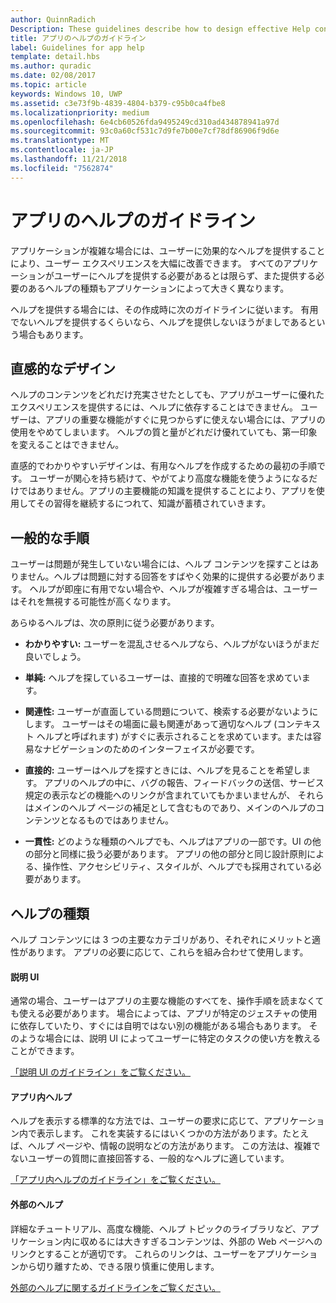 ```yaml
---
author: QuinnRadich
Description: These guidelines describe how to design effective Help content for your app.
title: アプリのヘルプのガイドライン
label: Guidelines for app help
template: detail.hbs
ms.author: quradic
ms.date: 02/08/2017
ms.topic: article
keywords: Windows 10, UWP
ms.assetid: c3e73f9b-4839-4804-b379-c95b0ca4fbe8
ms.localizationpriority: medium
ms.openlocfilehash: 6e4cb60526fda9495249cd310ad434878941a97d
ms.sourcegitcommit: 93c0a60cf531c7d9fe7b00e7cf78df86906f9d6e
ms.translationtype: MT
ms.contentlocale: ja-JP
ms.lasthandoff: 11/21/2018
ms.locfileid: "7562874"
---
```

# <a name="guidelines-for-app-help"></a>アプリのヘルプのガイドライン



アプリケーションが複雑な場合には、ユーザーに効果的なヘルプを提供することにより、ユーザー エクスペリエンスを大幅に改善できます。 すべてのアプリケーションがユーザーにヘルプを提供する必要があるとは限らず、また提供する必要のあるヘルプの種類もアプリケーションによって大きく異なります。

ヘルプを提供する場合には、その作成時に次のガイドラインに従います。 有用でないヘルプを提供するくらいなら、ヘルプを提供しないほうがましであるという場合もあります。

## <a name="intuitive-design"></a>直感的なデザイン

ヘルプのコンテンツをどれだけ充実させたとしても、アプリがユーザーに優れたエクスペリエンスを提供するには、ヘルプに依存することはできません。 ユーザーは、アプリの重要な機能がすぐに見つからずに使えない場合には、アプリの使用をやめてしまいます。 ヘルプの質と量がどれだけ優れていても、第一印象を変えることはできません。

直感的でわかりやすいデザインは、有用なヘルプを作成するための最初の手順です。 ユーザーが関心を持ち続けて、やがてより高度な機能を使うようになるだけではありません。アプリの主要機能の知識を提供することにより、アプリを使用してその習得を継続するにつれて、知識が蓄積されていきます。

## <a name="general-instructions"></a>一般的な手順

ユーザーは問題が発生していない場合には、ヘルプ コンテンツを探すことはありません。ヘルプは問題に対する回答をすばやく効果的に提供する必要があります。 ヘルプが即座に有用でない場合や、ヘルプが複雑すぎる場合は、ユーザーはそれを無視する可能性が高くなります。

あらゆるヘルプは、次の原則に従う必要があります。

-   **わかりやすい:** ユーザーを混乱させるヘルプなら、ヘルプがないほうがまだ良いでしょう。

-   **単純:** ヘルプを探しているユーザーは、直接的で明確な回答を求めています。

-   **関連性:** ユーザーが直面している問題について、検索する必要がないようにします。 ユーザーはその場面に最も関連があって適切なヘルプ (コンテキスト ヘルプと呼ばれます) がすぐに表示されることを求めています。または容易なナビゲーションのためのインターフェイスが必要です。

-   **直接的:** ユーザーはヘルプを探すときには、ヘルプを見ることを希望します。 アプリのヘルプの中に、バグの報告、フィードバックの送信、サービス規定の表示などの機能へのリンクが含まれていてもかまいませんが、 それらはメインのヘルプ ページの補足として含むものであり、メインのヘルプのコンテンツとなるものではありません。

-   **一貫性:** どのような種類のヘルプでも、ヘルプはアプリの一部です。UI の他の部分と同様に扱う必要があります。 アプリの他の部分と同じ設計原則による、操作性、アクセシビリティ、スタイルが、ヘルプでも採用されている必要があります。

## <a name="types-of-help"></a>ヘルプの種類

ヘルプ コンテンツには 3 つの主要なカテゴリがあり、それぞれにメリットと適性があります。 アプリの必要に応じて、これらを組み合わせて使用します。

#### <a name="instructional-ui"></a>説明 UI

通常の場合、ユーザーはアプリの主要な機能のすべてを、操作手順を読まなくても使える必要があります。 場合によっては、アプリが特定のジェスチャの使用に依存していたり、すぐには自明ではない別の機能がある場合もあります。 そのような場合には、説明 UI によってユーザーに特定のタスクの使い方を教えることができます。

[「説明 UI のガイドライン」をご覧ください。](instructional-ui.md)

#### <a name="in-app-help"></a>アプリ内ヘルプ

ヘルプを表示する標準的な方法では、ユーザーの要求に応じて、アプリケーション内で表示します。 これを実装するにはいくつかの方法があります。たとえば、ヘルプ ページや、情報の説明などの方法があります。 この方法は、複雑でないユーザーの質問に直接回答する、一般的なヘルプに適しています。

[「アプリ内ヘルプのガイドライン」をご覧ください。](in-app-help.md)

#### <a name="external-help"></a>外部のヘルプ

詳細なチュートリアル、高度な機能、ヘルプ トピックのライブラリなど、アプリケーション内に収めるには大きすぎるコンテンツは、外部の Web ページへのリンクとすることが適切です。 これらのリンクは、ユーザーをアプリケーションから切り離すため、できる限り慎重に使用します。

[外部のヘルプに関するガイドラインをご覧ください。](external-help.md)


